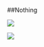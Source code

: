 ##Nothing

![](https://img.shields.io/badge/-PSAT-black)

<!--https://img.shields.io/badge/텍스트-뱃지컬러?style=flat-square&logo=이모지이름&logoColor=white-->
<img src="https://img.shields.io/badge/Python-3766AB?style=flat-square&logo=Python&logoColor=white"/></a>
